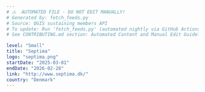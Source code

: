 ```yaml
---
# ⚠️  AUTOMATED FILE - DO NOT EDIT MANUALLY!
# Generated by: fetch_feeds.py
# Source: QGIS sustaining members API
# To update: Run 'fetch_feeds.py' (automated nightly via GitHub Actions)
# See CONTRIBUTING.md section: Automated Content and Manual Edit Guidelines

level: "Small"
title: "Septima"
logo: "septima.png"
startDate: "2025-03-01"
endDate: "2026-02-28"
link: "http://www.septima.dk/"
country: "Denmark"
---
```

